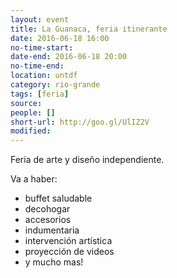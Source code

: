 ```yaml
---
layout: event 
title: La Guanaca, feria itinerante
date: 2016-06-18 16:00
no-time-start: 
date-end: 2016-06-18 20:00
no-time-end: 
location: untdf
category: rio-grande
tags: [feria]
source: 
people: []
short-url: http://goo.gl/UlIZ2V
modified: 
---
```


Feria de arte y diseño independiente.

Va a haber:

- buffet saludable
- decohogar
- accesorios 
- indumentaria
- intervención artística
- proyección de videos
- y mucho mas!